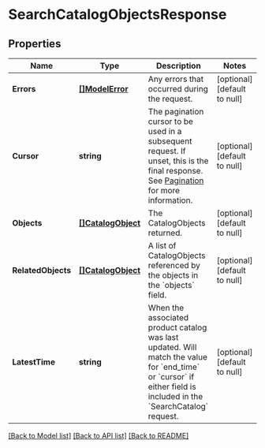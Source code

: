 # SearchCatalogObjectsResponse

## Properties
Name | Type | Description | Notes
------------ | ------------- | ------------- | -------------
**Errors** | [**[]ModelError**](Error.md) | Any errors that occurred during the request. | [optional] [default to null]
**Cursor** | **string** | The pagination cursor to be used in a subsequent request. If unset, this is the final response. See [Pagination](https://developer.squareup.com/docs/build-basics/common-api-patterns/pagination) for more information. | [optional] [default to null]
**Objects** | [**[]CatalogObject**](CatalogObject.md) | The CatalogObjects returned. | [optional] [default to null]
**RelatedObjects** | [**[]CatalogObject**](CatalogObject.md) | A list of CatalogObjects referenced by the objects in the &#x60;objects&#x60; field. | [optional] [default to null]
**LatestTime** | **string** | When the associated product catalog was last updated. Will match the value for &#x60;end_time&#x60; or &#x60;cursor&#x60; if either field is included in the &#x60;SearchCatalog&#x60; request. | [optional] [default to null]

[[Back to Model list]](../README.md#documentation-for-models) [[Back to API list]](../README.md#documentation-for-api-endpoints) [[Back to README]](../README.md)

